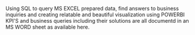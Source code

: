 Using SQL to query MS EXCEL prepared data, find answers to business inquiries and creating relatable and beautiful visualization using POWERBI
KPI'S and business queries including their solutions are all documentd in an MS WORD sheet as available here.
